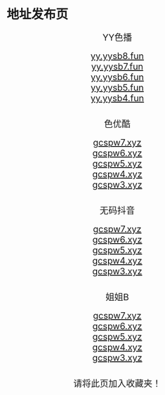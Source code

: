 # 地址发布页
<center>
<span style="font-size:20px">YY色播</span><br />
<br />
<span style="font-size:20px"><a href="https://yy.yysb8.fun/yy/" target="_blank">yy.yysb8.fun</a></span><br />
<span style="font-size:20px"><a href="https://yy.yysb7.fun/yy/" target="_blank">yy.yysb7.fun</a></span><br />
<span style="font-size:20px"><a href="https://yy.yysb6.fun/yy/" target="_blank">yy.yysb6.fun</a></span><br />
<span style="font-size:20px"><a href="https://yy.yysb5.fun/yy/" target="_blank">yy.yysb5.fun</a></span><br />
<span style="font-size:20px"><a href="https://yy.yysb4.fun/yy/" target="_blank">yy.yysb4.fun</a></span><br />
<br />

<span style="font-size:20px">色优酷</span><br />
<br />
<span style="font-size:20px"><a href="https://gcspw7.xyz" target="_blank">gcspw7.xyz</a></span><br />
<span style="font-size:20px"><a href="https://gcspw6.xyz" target="_blank">gcspw6.xyz</a></span><br />
<span style="font-size:20px"><a href="https://gcspw5.xyz" target="_blank">gcspw5.xyz</a></span><br />
<span style="font-size:20px"><a href="https://gcspw4.xyz" target="_blank">gcspw4.xyz</a></span><br />
<span style="font-size:20px"><a href="https://gcspw3.xyz" target="_blank">gcspw3.xyz</a></span><br />
<br />

<span style="font-size:20px">无码抖音</span><br />
<br />
<span style="font-size:20px"><a href="https://gcspw7.xyz" target="_blank">gcspw7.xyz</a></span><br />
<span style="font-size:20px"><a href="https://gcspw6.xyz" target="_blank">gcspw6.xyz</a></span><br />
<span style="font-size:20px"><a href="https://gcspw5.xyz" target="_blank">gcspw5.xyz</a></span><br />
<span style="font-size:20px"><a href="https://gcspw4.xyz" target="_blank">gcspw4.xyz</a></span><br />
<span style="font-size:20px"><a href="https://gcspw3.xyz" target="_blank">gcspw3.xyz</a></span><br />
<br />

<span style="font-size:20px">姐姐B</span><br />
<br />
<span style="font-size:20px"><a href="https://gcspw7.xyz" target="_blank">gcspw7.xyz</a></span><br />
<span style="font-size:20px"><a href="https://gcspw6.xyz" target="_blank">gcspw6.xyz</a></span><br />
<span style="font-size:20px"><a href="https://gcspw5.xyz" target="_blank">gcspw5.xyz</a></span><br />
<span style="font-size:20px"><a href="https://gcspw4.xyz" target="_blank">gcspw4.xyz</a></span><br />
<span style="font-size:20px"><a href="https://gcspw3.xyz" target="_blank">gcspw3.xyz</a></span><br />
<br />

<span style="font-size:20px">请将此页加入收藏夹！</span>
</center>
